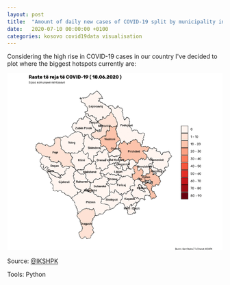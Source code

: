 ```yaml
---
layout: post
title:  "Amount of daily new cases of COVID-19 split by municipality in Kosovo in the last 3 weeks."
date:   2020-07-10 00:00:00 +0100
categories: kosovo covid19data visualisation
---
```

Considering the high rise in COVID-19 cases in our country I've decided to plot where the biggest hotspots currently are:

![Daily COVID-19 Cases per Municipality](https://raw.githubusercontent.com/gentrexha/kosovo-covid-animation/master/figures/animation/Webp.net-gifmaker.gif)
 
Source: [@IKSHPK](https://www.facebook.com/IKSHPK)

Tools: Python